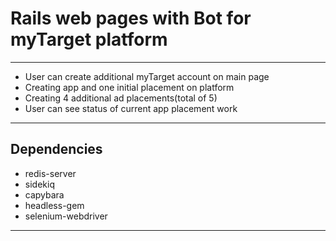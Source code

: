 # Rails web pages with Bot for myTarget platform
---
  - User can create additional myTarget account on main page
  - Creating app and one initial placement on platform
  - Creating 4 additional ad placements(total of 5)
  - User can see status of current app placement work
 ---

## Dependencies
  - redis-server
  - sidekiq
  - capybara
  - headless-gem
  - selenium-webdriver
---
